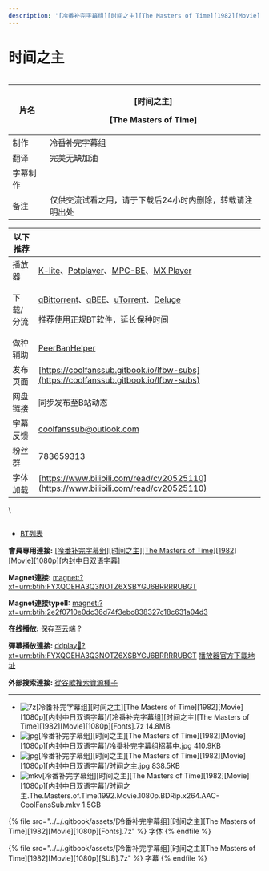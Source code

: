 ```yaml
---
description: '[冷番补完字幕组][时间之主][The Masters of Time][1982][Movie][1080p][内封中日双语字幕]'
---
```


# 时间之主

<figure><img src="https://s21.ax1x.com/2025/05/17/pEv17g1.jpg" alt=""><figcaption></figcaption></figure>

| 片名   | <p>[时间之主]</p><p>[The Masters of Time]</p> |
| ---- | ----------------------------------------- |
| 制作   | 冷番补完字幕组                                   |
| 翻译   | 完美无缺加油                                    |
| 字幕制作 |                                           |
| 备注   | 仅供交流试看之用，请于下载后24小时内删除，转载请注明出处             |

&#x20;

| 以下推荐  |                                                                                                                                                                                                                                                                                                          |
| ----- | -------------------------------------------------------------------------------------------------------------------------------------------------------------------------------------------------------------------------------------------------------------------------------------------------------- |
| 播放器   | [K-lite](https://codecguide.com/download_kl.htm)、[Potplayer](https://potplayer.daum.net/)、[MPC-BE](https://sourceforge.net/projects/mpcbe/)、[MX Player](https://www.lanzoui.com/b688551)                                                                                                                 |
| 下载/分流 | <p><a href="https://www.fosshub.com/qBittorrent.html">qBittorrent</a>、<a href="https://github.com/c0re100/qBittorrent-Enhanced-Edition/releases">qBEE</a>、<a href="https://hungryxhz.lanzouu.com/iUAtd058gd4h">uTorrent</a>、<a href="https://deluge-torrent.org/">Deluge</a></p><p>推荐使用正规BT软件，延长保种时间</p> |
| 做种辅助  | [PeerBanHelper](https://github.com/PBH-BTN/PeerBanHelper)                                                                                                                                                                                                                                                |
| 发布页面  | [https://coolfanssub.gitbook.io/lfbw-subs](https://coolfanssub.gitbook.io/lfbw-subs)                                                                                                                                                                                                                     |
| 网盘链接  | 同步发布至B站动态                                                                                                                                                                                                                                                                                                |
| 字幕反馈  | coolfanssub@outlook.com                                                                                                                                                                                                                                                                                  |
| 粉丝群   | 783659313                                                                                                                                                                                                                                                                                                |
| 字体加载  | [https://www.bilibili.com/read/cv20525110](https://www.bilibili.com/read/cv20525110)                                                                                                                                                                                                                     |

\


<figure><img src="https://s21.ax1x.com/2024/09/02/pAVn8sA.jpg" alt=""><figcaption></figcaption></figure>

* [BT列表](https://share.dmhy.org/topics/view/695358_The_Masters_of_Time_1982_Movie_1080p.html#tabs-1)

**會員專用連接:** [\[冷番补完字幕组\]\[时间之主\]\[The Masters of Time\]\[1982\]\[Movie\]\[1080p\]\[内封中日双语字幕\]](https://dl.dmhy.org/2025/05/17/2e2f0710e0dc36d74f3ebc838327c18c631a04d3.torrent)

**Magnet連接:** [magnet:?xt=urn:btih:FYXQOEHA3Q3NOTZ6XSBYGJ6BRRRRUBGT](https://magnet/?xt=urn:btih:FYXQOEHA3Q3NOTZ6XSBYGJ6BRRRRUBGT\&dn=\&tr=http%3A%2F%2F104.143.10.186%3A8000%2Fannounce\&tr=udp%3A%2F%2F104.143.10.186%3A8000%2Fannounce\&tr=http%3A%2F%2Ftracker.openbittorrent.com%3A80%2Fannounce\&tr=http%3A%2F%2Ftracker3.itzmx.com%3A6961%2Fannounce\&tr=http%3A%2F%2Ftracker4.itzmx.com%3A2710%2Fannounce\&tr=http%3A%2F%2Ftracker.publicbt.com%3A80%2Fannounce\&tr=http%3A%2F%2Ftracker.prq.to%2Fannounce\&tr=http%3A%2F%2Fopen.acgtracker.com%3A1096%2Fannounce\&tr=https%3A%2F%2Ft-115.rhcloud.com%2Fonly_for_ylbud\&tr=http%3A%2F%2Ftracker1.itzmx.com%3A8080%2Fannounce\&tr=http%3A%2F%2Ftracker2.itzmx.com%3A6961%2Fannounce\&tr=udp%3A%2F%2Ftracker1.itzmx.com%3A8080%2Fannounce\&tr=udp%3A%2F%2Ftracker2.itzmx.com%3A6961%2Fannounce\&tr=udp%3A%2F%2Ftracker3.itzmx.com%3A6961%2Fannounce\&tr=udp%3A%2F%2Ftracker4.itzmx.com%3A2710%2Fannounce\&tr=http%3A%2F%2Fnyaa.tracker.wf%3A7777%2Fannounce)

**Magnet連接typeII:** [magnet:?xt=urn:btih:2e2f0710e0dc36d74f3ebc838327c18c631a04d3](https://magnet/?xt=urn:btih:2e2f0710e0dc36d74f3ebc838327c18c631a04d3)

**在线播放:** [保存至云端](https://mypikpak.com/drive/url-checker?url=magnet:?xt=urn:btih:2e2f0710e0dc36d74f3ebc838327c18c631a04d3) ?

**彈幕播放連接:** [ddplay:magnet:?xt=urn:btih:FYXQOEHA3Q3NOTZ6XSBYGJ6BRRRRUBGT](ddplay:magnet:?xt=urn:btih:FYXQOEHA3Q3NOTZ6XSBYGJ6BRRRRUBGT\&dn=\&tr=http%3A%2F%2F104.143.10.186%3A8000%2Fannounce\&tr=udp%3A%2F%2F104.143.10.186%3A8000%2Fannounce\&tr=http%3A%2F%2Ftracker.openbittorrent.com%3A80%2Fannounce\&tr=http%3A%2F%2Ftracker3.itzmx.com%3A6961%2Fannounce\&tr=http%3A%2F%2Ftracker4.itzmx.com%3A2710%2Fannounce\&tr=http%3A%2F%2Ftracker.publicbt.com%3A80%2Fannounce\&tr=http%3A%2F%2Ftracker.prq.to%2Fannounce\&tr=http%3A%2F%2Fopen.acgtracker.com%3A1096%2Fannounce\&tr=https%3A%2F%2Ft-115.rhcloud.com%2Fonly_for_ylbud\&tr=http%3A%2F%2Ftracker1.itzmx.com%3A8080%2Fannounce\&tr=http%3A%2F%2Ftracker2.itzmx.com%3A6961%2Fannounce\&tr=udp%3A%2F%2Ftracker1.itzmx.com%3A8080%2Fannounce\&tr=udp%3A%2F%2Ftracker2.itzmx.com%3A6961%2Fannounce\&tr=udp%3A%2F%2Ftracker3.itzmx.com%3A6961%2Fannounce\&tr=udp%3A%2F%2Ftracker4.itzmx.com%3A2710%2Fannounce\&tr=http%3A%2F%2Fnyaa.tracker.wf%3A7777%2Fannounce) [播放器官方下載地址](http://www.dandanplay.com/?from=dmhy)

**外部搜索連接:** [從谷歌搜索資源種子](https://www.google.com/search?oe=utf-8\&q=2e2f0710e0dc36d74f3ebc838327c18c631a04d3)

***

* ![7z](https://share.dmhy.org/images/icon/7z.gif)\[冷番补完字幕组]\[时间之主]\[The Masters of Time]\[1982]\[Movie]\[1080p]\[内封中日双语字幕]/\[冷番补完字幕组]\[时间之主]\[The Masters of Time]\[1982]\[Movie]\[1080p]\[Fonts].7z 14.8MB
* ![jpg](https://share.dmhy.org/images/icon/jpg.gif)\[冷番补完字幕组]\[时间之主]\[The Masters of Time]\[1982]\[Movie]\[1080p]\[内封中日双语字幕]/冷番补完字幕组招募中.jpg 410.9KB
* ![jpg](https://share.dmhy.org/images/icon/jpg.gif)\[冷番补完字幕组]\[时间之主]\[The Masters of Time]\[1982]\[Movie]\[1080p]\[内封中日双语字幕]/时间之主.jpg 838.5KB
* ![mkv](https://share.dmhy.org/images/icon/mkv.gif)\[冷番补完字幕组]\[时间之主]\[The Masters of Time]\[1982]\[Movie]\[1080p]\[内封中日双语字幕]/时间之主.The.Masters.of.Time.1992.Movie.1080p.BDRip.x264.AAC-CoolFansSub.mkv 1.5GB

{% file src="../../.gitbook/assets/[冷番补完字幕组][时间之主][The Masters of Time][1982][Movie][1080p][Fonts].7z" %}
字体
{% endfile %}

{% file src="../../.gitbook/assets/[冷番补完字幕组][时间之主][The Masters of Time][1982][Movie][1080p][SUB].7z" %}
字幕
{% endfile %}
